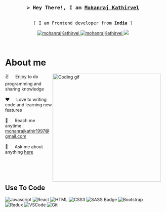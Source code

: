 
<!-- Intro  -->
<h3 align="center">
        <samp>&gt; Hey There!, I am
                <b><a target="_blank" href="https://mohan1997portfolio.web.app/">Mohanraj Kathirvel</a></b>
        </samp>
</h3>
<p align="center"> 
  <samp>
    <a>
    <br>
     [ I am Frontend developer from <b>India</b> ]
    <br>
      </a>
  </samp>
</p>



<p align="center">
 <a href="https://mohan1997portfolio.web.app/" target="blank">
  <img src="https://img.shields.io/badge/Website-DC143C?style=for-the-badge&logo=medium&logoColor=white" alt="mohanrajKathirvel" />
 </a>
 <a href="https://www.linkedin.com/in/mohanrajkathir1997/" target="_blank">
  <img src="https://img.shields.io/badge/LinkedIn-0077B5?style=for-the-badge&logo=linkedin&logoColor=white" alt="mohanrajKathirvel"/>
 </a>
 <a href="https://twitter.com/kmr22live" target="_blank">
  <img src="https://img.shields.io/badge/Twitter-1DA1F2?style=for-the-badge&logo=twitter&logoColor=white" />
 </a>

</p>
<br />
<!-- About Section -->

<!-- About Section -->
 # About me
 
<p>
 <img align="right" width="350" src="https://res.cloudinary.com/druttjvrf/image/upload/v1686665542/programmer_hbhnsl.gif" alt="Coding gif" />
  
 ✌️ &emsp; Enjoy to do programming and sharing knowledge <br/><br/>
 ❤️ &emsp; Love to writing code and learning new features<br/><br/>
 📧 &emsp; Reach me anytime: mohanrajkathir1997@gmail.com<br/><br/>
 💬 &emsp; Ask me about anything [here](https://github.com/kmr22live/kmr22live/issues)

</p>

<br/>
<br/>
<br/>

## Use To Code

![Javascript](https://img.shields.io/badge/Javascript-F0DB4F?style=for-the-badge&labelColor=black&logo=javascript&logoColor=F0DB4F)
![React](https://img.shields.io/badge/-React-61DBFB?style=for-the-badge&labelColor=black&logo=react&logoColor=61DBFB)
![HTML](https://img.shields.io/badge/HTML5-E34F26?style=for-the-badge&logo=html5&logoColor=white)
![CSS3](https://img.shields.io/badge/CSS3-1572B6?style=for-the-badge&logo=css3&logoColor=white)
![SASS Badge](https://img.shields.io/badge/Sass-CC6699?style=for-the-badge&logo=sass&logoColor=white)
![Bootstrap](https://img.shields.io/badge/Bootstrap-563D7C?style=for-the-badge&logo=bootstrap&logoColor=white)
![Redux](https://img.shields.io/badge/Redux-593D88?style=for-the-badge&logo=redux&logoColor=white)
![VSCode](https://img.shields.io/badge/Visual_Studio-0078d7?style=for-the-badge&logo=visual%20studio&logoColor=white)
![Git](https://img.shields.io/badge/Git-F05032?style=for-the-badge&logo=git&logoColor=white)
<br/>
